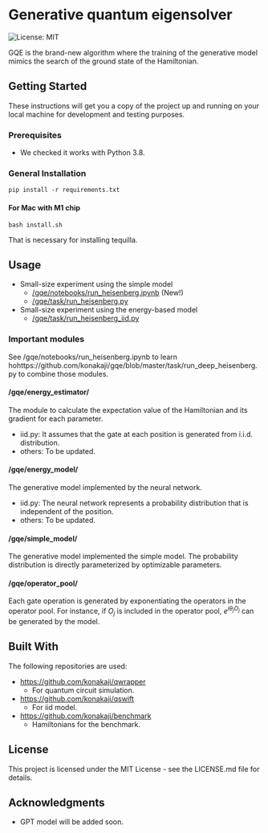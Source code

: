 # Generative quantum eigensolver 

![License: MIT](https://img.shields.io/badge/License-MIT-yellow.svg)

GQE is the brand-new algorithm where the training of the generative model mimics the search of the ground state of the Hamiltonian.

## Getting Started

These instructions will get you a copy of the project up and running on your local machine for development and testing purposes.

### Prerequisites

- We checked it works with Python 3.8.

### General Installation

```
pip install -r requirements.txt
```

#### For Mac with M1 chip
```
bash install.sh
```
That is necessary for installing tequilla.

## Usage 
- Small-size experiment using the simple model
  - [/gqe/notebooks/run_heisenberg.ipynb](https://github.com/konakaji/gqe/blob/master/notebooks/run_heisenberg.ipynb) (New!)
  - [/gqe/task/run_heisenberg.py](https://github.com/konakaji/gqe/tree/master/task)
- Small-size experiment using the energy-based model
  - [/gqe/task/run_heisenberg_iid.py](https://github.com/konakaji/gqe/blob/master/task/run_deep_heisenberg.py)

### Important modules
See /gqe/notebooks/run_heisenberg.ipynb to learn hohttps://github.com/konakaji/gqe/blob/master/task/run_deep_heisenberg.py to combine those modules.

#### /gqe/energy_estimator/
The module to calculate the expectation value of the Hamiltonian and its gradient for each parameter. 
- iid.py: It assumes that the gate at each position is generated from i.i.d. distribution.
- others: To be updated.

#### /gqe/energy_model/
The generative model implemented by the neural network.
- iid.py: The neural network represents a probability distribution that is independent of the position.
- others: To be updated.

#### /gqe/simple_model/
The generative model implemented the simple model. 
The probability distribution is directly parameterized by optimizable parameters.

#### /gqe/operator_pool/
Each gate operation is generated by exponentiating the operators in the operator pool. 
For instance, if $O_j$ is included in the operator pool, $e^{i\theta_jO_j}$ can be generated by the model.

## Built With
The following repositories are used:
- https://github.com/konakaji/qwrapper 
  - For quantum circuit simulation.
- https://github.com/konakaji/qswift
  - For iid model.
- https://github.com/konakaji/benchmark
  - Hamiltonians for the benchmark.


## License

This project is licensed under the MIT License - see the LICENSE.md file for details.

## Acknowledgments

- GPT model will be added soon.
